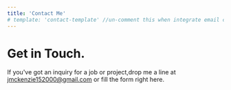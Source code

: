 ```yaml
---
title: 'Contact Me'
# template: 'contact-template' //un-comment this when integrate email contact
---
```


# Get in Touch.

If you've got an inquiry for a job or project,drop me a line at jmckenzie152000@gmail.com or fill the form right here.
